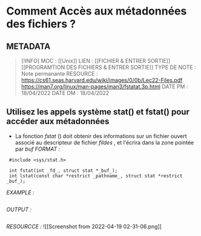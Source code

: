 # Comment Accès aux métadonnées des fichiers ?

## METADATA
> [!INFO]
> MOC                    : [[Unix]]
> LIEN                     : [[FICHIER  & ENTRER SORTIE]] [[PROGRAMTION DES FICHIERS & ENTRER SORTIE]]
> TYPE DE NOTE   : Note permanante 
>  RESOURCE        :  https://cs61.seas.harvard.edu/wiki/images/0/0b/Lec22-Files.pdf  https://man7.org/linux/man-pages/man3/fstatat.3p.html
> DATE PM             : 18/04/2022
> DATE DM             : 18/04/2022


## Utilisez les appels système stat() et fstat() pour accéder aux métadonnées
-  La fonction _fstat_ () doit obtenir des informations sur un fichier ouvert associé au descripteur de fichier _fildes_ , et l'écrira dans la zone pointée par _buf_
*FORMAT :*

````
 #include <sys/stat.h>

 int fstat(int _fd_, struct stat *_buf_);
 int lstat(const char *restrict _pathname_, struct stat *restrict _buf_);
````

*EXAMPLE :*

````

````

*OUTPUT :*

````

````

*RESOURCCE :*
![[Screenshot from 2022-04-19 02-31-06.png]]
